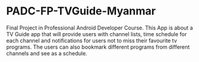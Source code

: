 # PADC-FP-TVGuide-Myanmar
Final Project in Professional Android Developer Course. This App is about a TV Guide app that will provide users with channel lists, time schedule for each channel and notifications for users not to miss their favourite tv programs. The users can also bookmark different programs from different channels and see as a schedule.
